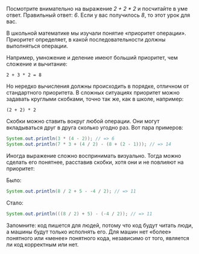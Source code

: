 Посмотрите внимательно на выражение *2 + 2 * 2* и посчитайте в уме ответ. Правильный ответ: *6*. Если у вас получилось *8*, то этот урок для вас.

В школьной математике мы изучали понятие «приоритет операции». Приоритет определяет, в какой последовательности должны выполняться операции.

Например, умножение и деление имеют больший приоритет, чем сложение и вычитание:

```
2 + 3 * 2 = 8
```

Но нередко вычисления должны происходить в порядке, отличном от стандартного приоритета. В сложных ситуациях приоритет можно задавать круглыми скобками, точно так же, как в школе, например:

```
(2 + 2) * 2
```

Скобки можно ставить вокруг любой операции. Они могут вкладываться друг в друга сколько угодно раз. Вот пара примеров:

```java
System.out.println(3 * (4 - 2)); // => 6
System.out.println(7 * 3 + (4 / 2) - (8 + (2 - 1))); // => 14
```

Иногда выражение сложно воспринимать визуально. Тогда можно сделать его понятнее, расставив скобки, хотя они и не повлияют на приоритет:

Было:
```java
System.out.println(8 / 2 + 5 - -4 / 2); // => 11
```

Стало:
```java
System.out.println(((8 / 2) + 5) - (-4 / 2)); // => 11
```

Запомните: код пишется для людей, потому что код будут читать люди, а машины будут только исполнять его. Для машин нет «более» понятного или «менее» понятного кода, независимо от того, является ли код корректным или нет.
